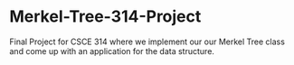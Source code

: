 # Merkel-Tree-314-Project
Final Project for CSCE 314 where we implement our our Merkel Tree class and come up with an application for the data structure.
